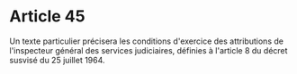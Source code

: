 # Article 45

Un texte particulier précisera les conditions d'exercice des attributions de l'inspecteur général des services judiciaires, définies à l'article 8 du décret susvisé du 25 juillet 1964.
